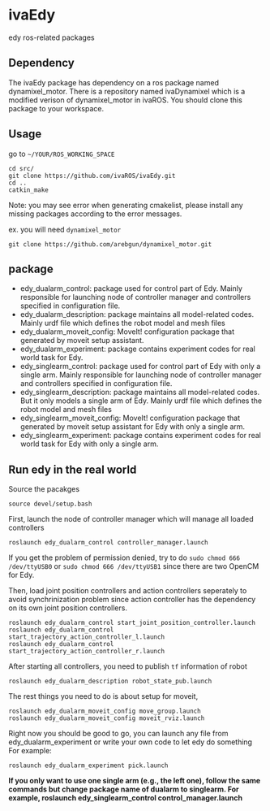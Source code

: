 # ivaEdy
edy ros-related packages

## Dependency
The ivaEdy package has dependency on a ros package named dynamixel_motor. There is a repository named ivaDynamixel which is a modified verison of dynamixel_motor in ivaROS. You should clone this package to your workspace. 

## Usage
go to `~/YOUR/ROS_WORKING_SPACE`
```
cd src/
git clone https://github.com/ivaROS/ivaEdy.git
cd ..
catkin_make
```
Note: you may see error when generating cmakelist, please install any missing packages according to the error messages. 

ex. you will need `dynamixel_motor`
```
git clone https://github.com/arebgun/dynamixel_motor.git
```

## package 
 * edy_dualarm_control: package used for control part of Edy. Mainly responsible for launching node of controller manager and 
 controllers specified in configuration file.
 * edy_dualarm_description: package maintains all model-related codes. Mainly urdf file which defines the robot model and mesh 
 files
 * edy_dualarm_moveit_config: MoveIt! configuration package that generated by moveit setup assistant.
 * edy_dualarm_experiment: package contains experiment codes for real world task for Edy.
 * edy_singlearm_control: package used for control part of Edy with only a single arm. Mainly responsible for launching node of controller manager and 
 controllers specified in configuration file.
 * edy_singlearm_description: package maintains all model-related codes. But it only models a single arm of Edy. Mainly urdf file which defines the robot model and mesh 
 files
 * edy_singlearm_moveit_config: MoveIt! configuration package that generated by moveit setup assistant for Edy with only a single arm.
 * edy_singlearm_experiment: package contains experiment codes for real world task for Edy with only a single arm.


## Run edy in the real world
Source the pacakges
```
source devel/setup.bash
```
First, launch the node of controller manager which will manage all loaded controllers
```
roslaunch edy_dualarm_control controller_manager.launch
```
If you get the problem of permission denied, try to do `sudo chmod 666 /dev/ttyUSB0` or `sudo chmod 666 /dev/ttyUSB1`
since there are two OpenCM for Edy. 

Then, load joint position controllers and action controllers seperately to avoid synchrinization problem since action controller
has the dependency on its own joint position controllers.
```
roslaunch edy_dualarm_control start_joint_position_controller.launch
roslaunch edy_dualarm_control start_trajectory_action_controller_l.launch
roslaunch edy_dualarm_control start_trajectory_action_controller_r.launch
```

After starting all controllers, you need to publish `tf` information of robot
```
roslaunch edy_dualarm_description robot_state_pub.launch
```

The rest things you need to do is about setup for moveit,
```
roslaunch edy_dualarm_moveit_config move_group.launch
roslaunch edy_dualarm_moveit_config moveit_rviz.launch
```

Right now you should be good to go, you can launch any file from edy_dualarm_experiment or write your own code to let edy do 
something
For example:
```
roslaunch edy_dualarm_experiment pick.launch
```

**If you only want to use one single arm (e.g., the left one), follow the same commands but change package name of dualarm to singlearm. For example, roslaunch edy_singlearm_control control_manager.launch**
